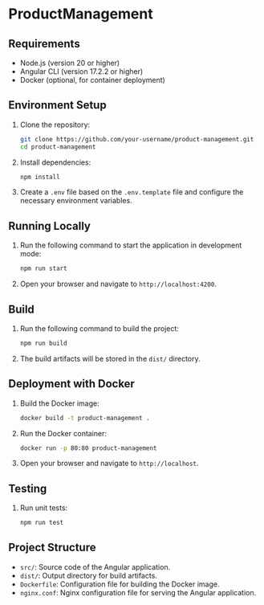 # ProductManagement

## Requirements

- Node.js (version 20 or higher)
- Angular CLI (version 17.2.2 or higher)
- Docker (optional, for container deployment)

## Environment Setup

1. Clone the repository:
   ```sh
   git clone https://github.com/your-username/product-management.git
   cd product-management
   ```

2. Install dependencies:
   ```sh
   npm install
   ```

3. Create a `.env` file based on the `.env.template` file and configure the necessary environment variables.

## Running Locally

1. Run the following command to start the application in development mode:
   ```sh
   npm run start
   ```

2. Open your browser and navigate to `http://localhost:4200`.

## Build

1. Run the following command to build the project:
   ```sh
   npm run build
   ```

2. The build artifacts will be stored in the `dist/` directory.

## Deployment with Docker

1. Build the Docker image:
   ```sh
   docker build -t product-management .
   ```

2. Run the Docker container:
   ```sh
   docker run -p 80:80 product-management
   ```

3. Open your browser and navigate to `http://localhost`.

## Testing

1. Run unit tests:
   ```sh
   npm run test
   ```

## Project Structure

- `src/`: Source code of the Angular application.
- `dist/`: Output directory for build artifacts.
- `Dockerfile`: Configuration file for building the Docker image.
- `nginx.conf`: Nginx configuration file for serving the Angular application.
